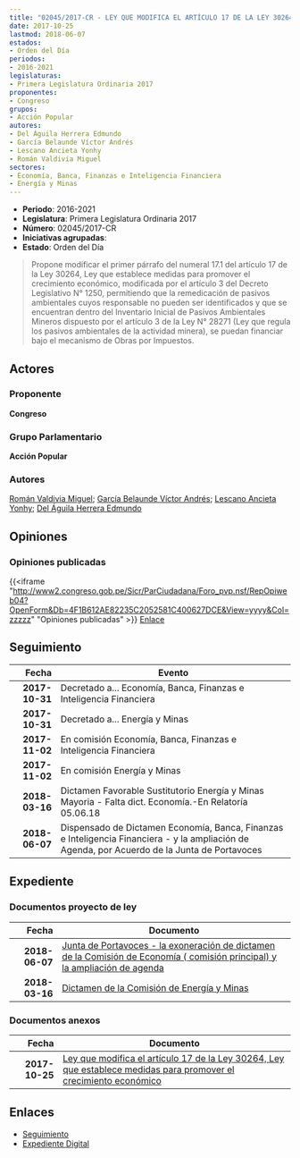 ```yaml
---
title: "02045/2017-CR - LEY QUE MODIFICA EL ARTÍCULO 17 DE LA LEY 30264, LEY QUE ESTABLECE MEDIDAS PARA PROMOVER EL CRECIMIENTO ECONÓMICO"
date: 2017-10-25
lastmod: 2018-06-07
estados:
- Orden del Día
periodos:
- 2016-2021
legislaturas:
- Primera Legislatura Ordinaria 2017
proponentes:
- Congreso
grupos:
- Acción Popular
autores:
- Del Águila Herrera Edmundo
- García Belaunde Víctor Andrés
- Lescano Ancieta Yonhy
- Román Valdivia Miguel
sectores:
- Economía, Banca, Finanzas e Inteligencia Financiera
- Energía y Minas
---
```

- **Periodo**: 2016-2021
- **Legislatura**: Primera Legislatura Ordinaria 2017
- **Número**: 02045/2017-CR
- **Iniciativas agrupadas**: 
- **Estado**: Orden del Día

> Propone modificar el primer párrafo del numeral 17.1 del artículo 17 de la Ley 30264, Ley que establece medidas para promover el crecimiento económico, modificada por el artículo 3 del Decreto Legislativo N° 1250, permitiendo que la remedicación de pasivos ambientales cuyos responsable no pueden ser identificados y que se encuentran dentro del Inventario Inicial de Pasivos Ambientales Mineros dispuesto por el artículo 3 de la Ley N° 28271 (Ley que regula los pasivos ambientales de la actividad minera), se puedan financiar bajo el mecanismo de Obras por Impuestos.


## Actores

### Proponente

**Congreso**

### Grupo Parlamentario

**Acción Popular**

### Autores

[Román Valdivia Miguel](mailto:mailto:mroman@congreso.gob.pe); [García Belaunde Víctor Andrés](mailto:mailto:vgarciabelaunde@congreso.gob.pe); [Lescano Ancieta Yonhy](mailto:mailto:ylescano@congreso.gob.pe); [Del Águila Herrera Edmundo](mailto:mailto:edelaguila@congreso.gob.pe)

## Opiniones

### Opiniones publicadas

{{<iframe "http://www2.congreso.gob.pe/Sicr/ParCiudadana/Foro_pvp.nsf/RepOpiweb04?OpenForm&Db=4F1B612AE82235C2052581C400627DCE&View=yyyy&Col=zzzzz" "Opiniones publicadas" >}}
[Enlace](http://www2.congreso.gob.pe/Sicr/ParCiudadana/Foro_pvp.nsf/RepOpiweb04?OpenForm&Db=4F1B612AE82235C2052581C400627DCE&View=yyyy&Col=zzzzz)


## Seguimiento

| Fecha | Evento |
|------:|--------|
| **2017-10-31** | Decretado a... Economía, Banca, Finanzas e Inteligencia Financiera |
| **2017-10-31** | Decretado a... Energía y Minas |
| **2017-11-02** | En comisión Economía, Banca, Finanzas e Inteligencia Financiera |
| **2017-11-02** | En comisión Energía y Minas |
| **2018-03-16** | Dictamen Favorable Sustitutorio Energía y Minas Mayoria - Falta dict. Economía.-En Relatoría 05.06.18 |
| **2018-06-07** | Dispensado de Dictamen Economía, Banca, Finanzas e Inteligencia Financiera - y la ampliación de Agenda, por Acuerdo de la Junta de Portavoces |

## Expediente

### Documentos proyecto de ley

| Fecha | Documento |
|------:|-----------|
| **2018-06-07** | [Junta de Portavoces - la exoneración de dictamen de la Comisión de Economía ( comisión principal) y la ampliación de agenda](http://www.leyes.congreso.gob.pe/Documentos/2016_2021/Acuerdos/Junta_Portavoces/AJP0204520180607.pdf) |
| **2018-03-16** | [Dictamen de la Comisión de Energía y Minas](http://www.leyes.congreso.gob.pe/Documentos/2016_2021/Dictamenes/Proyectos_de_Ley/02045DC11MAY20180316.pdf) |

### Documentos anexos

| Fecha | Documento |
|------:|-----------|
| **2017-10-25** | [Ley que modifica el artículo 17 de la Ley 30264, Ley que establece medidas para promover el crecimiento económico](http://www.leyes.congreso.gob.pe/Documentos/2016_2021/Proyectos_de_Ley_y_de_Resoluciones_Legislativas/PL0204520171025.pdf) |

## Enlaces

- [Seguimiento](http://www2.congreso.gob.pe/Sicr/TraDocEstProc/CLProLey2016.nsf/f7fff46988ca05b1052578e100829cc7/92d9f0f8e64e3ecf052581c4007a00aa?OpenDocument)
- [Expediente Digital](http://www2.congreso.gob.pe/Sicr/TraDocEstProc/Expvirt_2011.nsf/visbusqptramdoc1621/02045?opendocument)

